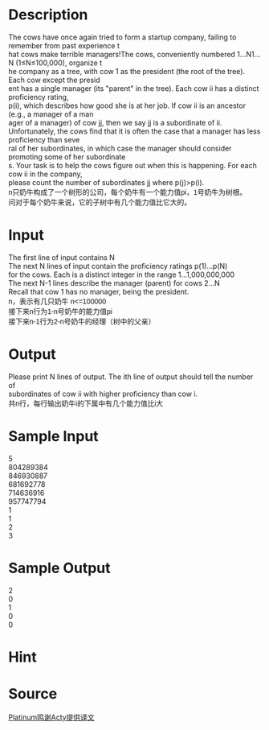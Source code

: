 
# Description

<div class="content"><div>The cows have once again tried to form a startup company, failing to remember from past experience t</div>
<div>hat cows make terrible managers!The cows, conveniently numbered 1…N1…N (1≤N≤100,000), organize t</div>
<div>he company as a tree, with cow 1 as the president (the root of the tree). Each cow except the presid</div>
<div>ent has a single manager (its &#34;parent&#34; in the tree). Each cow ii has a distinct proficiency rating, </div>
<div>p(i), which describes how good she is at her job. If cow ii is an ancestor (e.g., a manager of a man</div>
<div>ager of a manager) of cow jj, then we say jj is a subordinate of ii.</div>
<div></div>
<div>Unfortunately, the cows find that it is often the case that a manager has less proficiency than seve</div>
<div>ral of her subordinates, in which case the manager should consider promoting some of her subordinate</div>
<div>s. Your task is to help the cows figure out when this is happening. For each cow ii in the company, </div>
<div>please count the number of subordinates jj where p(j)&gt;p(i).</div>
<div><span style="font-family: arial, verdana, helvetica, sans-serif;">n只奶牛构成了一个树形的公司，每个奶牛有一个能力值pi，1号奶牛为树根。</span><br style="font-family: arial, verdana, helvetica, sans-serif;"/>
<span style="font-family: arial, verdana, helvetica, sans-serif;">问对于每个奶牛来说，它的子树中有几个能力值比它大的。</span></div>
<div></div>
<p></p></div>

# Input

<div class="content"><div>The first line of input contains N</div>
<div>The next N lines of input contain the proficiency ratings p(1)…p(N) </div>
<div>for the cows. Each is a distinct integer in the range 1…1,000,000,000</div>
<div>The next N-1 lines describe the manager (parent) for cows 2…N </div>
<div>Recall that cow 1 has no manager, being the president.</div>
<div><span style="font-family: arial, verdana, helvetica, sans-serif;">n，表示有几只奶牛 n&lt;=100000</span><br style="font-family: arial, verdana, helvetica, sans-serif;"/>
<span style="font-family: arial, verdana, helvetica, sans-serif;">接下来n行为1-n号奶牛的能力值pi</span><br style="font-family: arial, verdana, helvetica, sans-serif;"/>
<span style="font-family: arial, verdana, helvetica, sans-serif;">接下来n-1行为2-n号奶牛的经理（树中的父亲）</span><span style="font-family: arial, verdana, helvetica, sans-serif;"><br/>
</span></div>
<div></div>
<p></p></div>

# Output

<div class="content"><div>Please print N lines of output. The ith line of output should tell the number of </div>
<div>subordinates of cow ii with higher proficiency than cow i.</div>
<div><span style="font-family: arial, verdana, helvetica, sans-serif;">共n行，每行输出奶牛i的下属中有几个能力值比i大</span></div>
<div></div>
<p></p></div>

# Sample Input

<div class="content"><span class="sampledata">5<br/>
804289384<br/>
846930887<br/>
681692778<br/>
714636916<br/>
957747794<br/>
1<br/>
1<br/>
2<br/>
3</span></div>

# Sample Output

<div class="content"><span class="sampledata">2<br/>
0<br/>
1<br/>
0<br/>
0</span></div>

# Hint

<div class="content"><p></p></div>

# Source

<div class="content"><p><a href="problemset.php?search=Platinum鸣谢Acty提供译文">Platinum鸣谢Acty提供译文</a></p></div>

